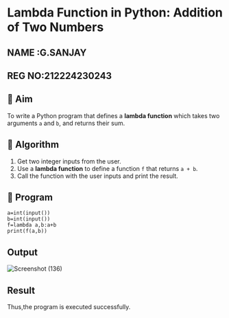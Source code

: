 # Lambda Function in Python: Addition of Two Numbers

## NAME :G.SANJAY
## REG NO:212224230243
## 🎯 Aim
To write a Python program that defines a **lambda function** which takes two arguments `a` and `b`, and returns their sum.

## 🧠 Algorithm
1. Get two integer inputs from the user.
2. Use a **lambda function** to define a function `f` that returns `a + b`.
3. Call the function with the user inputs and print the result.

## 🧾 Program
```
a=int(input())
b=int(input())
f=lambda a,b:a+b
print(f(a,b))
```
## Output
![Screenshot (136)](https://github.com/user-attachments/assets/3826ebf1-9fe2-439b-b648-94fe609756f9)

## Result
Thus,the program is executed successfully.
